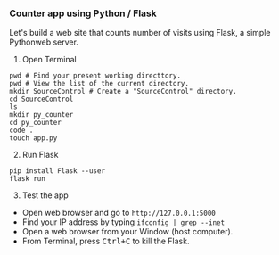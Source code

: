 ### Counter app using Python / Flask
Let's build a web site that counts number of visits using Flask, a simple Pythonweb server. 

1. Open Terminal
```
pwd # Find your present working directtory.
pwd # View the list of the current directory.
mkdir SourceControl # Create a "SourceControl" directory.
cd SourceControl
ls
mkdir py_counter
cd py_counter
code .
touch app.py
```

2. Run Flask
```
pip install Flask --user
flask run
```
3. Test the app
- Open web browser and go to `http://127.0.0.1:5000`
- Find your IP address by typing `ifconfig | grep --inet`
- Open a web browser from your Window (host computer).
- From Terminal, press <kbd>Ctrl+C</kbd> to kill the Flask.

